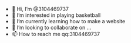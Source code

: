 - 👋 Hi, I’m @3104469737
- 👀 I’m interested in playing basketball
- 🌱 I’m currently learning how to make a website
- 💞️ I’m looking to collaborate on ...
- 📫 How to reach me qq:3104469737


<!---
3104469737/3104469737 is a ✨ special ✨ repository because its `README.md` (this file) appears on your GitHub profile.
You can click the Preview link to take a look at your changes.
--->
